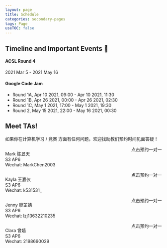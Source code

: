 ```yaml
---
layout: page
title: Schedule
categories: secondary-pages
tags: Page
useTOC: false
---
```

<link href="https://assets.calendly.com/assets/external/widget.css" rel="stylesheet">
<script src="https://assets.calendly.com/assets/external/widget.js" type="text/javascript"></script>

## Timeline and Important Events 📅

<div class="notification">
    <h4>ACSL Round 4</h4>
    <p>2021 Mar 5 - 2021 May 16</p>
</div>

<div class="info">
    <h4>Google Code Jam</h4>
    <p>
        <ul>
            <li>Round 1A, Apr 10 2021, 09:00 - Apr 10 2021, 11:30</li>
            <li>Round 1B, Apr 26 2021, 00:00 - Apr 26 2021, 02:30</li>
            <li>Round 1C, May 1 2021, 17:00 - May 1 2021, 19:30</li>
            <li>Round 2, May 15 2021, 22:00 - May 16 2021, 00:30</li>
        </ul>
    </p>
</div>

## Meet TAs!

如果你在计算机学习 / 竞赛 方面有任何问题，欢迎找助教们预约时间见面答疑！

<!--<img src="https://s3.ax1x.com/2020/11/22/D3sNBn.jpg" alt="D3sNBn.jpg" border="0"  width=150px style="float:left; margin: 0 20px"/>-->
<p style="float:left">Mark 陈昱天<br />S3 AP6<br />Wechat: MarkChen2003<br /></p>
<div class="main-button" style="float:right" onclick="Calendly.initPopupWidget({url: 'https://calendly.com/markchenyutian/apmidterm10min'});return false;">
点击预约一对一
</div>
<div style="clear: both"></div>

<!--<img src="https://s3.ax1x.com/2020/11/22/D3soge.png" alt="D3soge.png" border="0" width=150px style="float:left; margin: 0 20px"/>-->
<p style="float:left">Kayla 王嘉仪 <br />S3 AP6<br />Wechat: k531531_<br /></p>
<div class="main-button" style="float:right" onclick="Calendly.initPopupWidget({url: 'https://calendly.com/kayla0531/10min'});return false;">
点击预约一对一
</div>
<div style="clear: both"></div>

<!--<img src="https://s3.ax1x.com/2020/11/22/D36PzD.jpg" alt="D36PzD.jpg" border="0" width=150px style="float:left; margin: 0 20px"/>-->
<p style="float: left">Jenny 廖芷婧<br />S3 AP6<br />Wechat: lzj13632210235<br /></p>
<div class="main-button" style="float:right" onclick="Calendly.initPopupWidget({url: 'https://calendly.com/jenny-jing/mid-term'});return false;">
点击预约一对一
</div>
<div style="clear: both"></div>

<!--<img src="https://s3.ax1x.com/2020/11/22/D3yHRU.jpg" alt="D3yHRU.jpg" border="0" width=150px style="float:left; margin: 0 20px"/>-->
<p style="float: left">Clara 曾嫱<br />S3 AP6<br />Wechat: 2198690029<br /></p>
<div class="main-button"  style="float:right" onclick="Calendly.initPopupWidget({url: 'https://calendly.com/clarazq/mid-term-interview'});return false;">
点击预约一对一
</div>
<div style="clear: both"></div>


